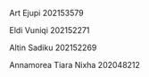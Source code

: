 Art Ejupi 202153579

Eldi Vuniqi 202152271

Altin Sadiku 202152269

Annamorea Tiara Nixha 202048212
